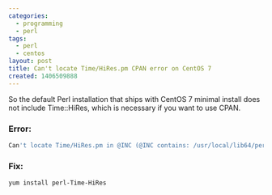 ```yaml
---
categories:
  - programming
  - perl
tags:
  - perl
  - centos
layout: post
title: Can't locate Time/HiRes.pm CPAN error on CentOS 7
created: 1406509888
---
```


So the default Perl installation that ships with CentOS 7 minimal install does not include Time::HiRes, which is necessary if you want to use CPAN.

### Error:

```bash
Can't locate Time/HiRes.pm in @INC (@INC contains: /usr/local/lib64/perl5 /usr/local/share/perl5 /usr/lib64/perl5/vendor_perl /usr/share/perl5/vendor_perl /usr/lib64/perl5 /usr/share/perl5 /root) at /usr/share/perl5/Net/Ping.pm line 313.
```

### Fix:

```bash
yum install perl-Time-HiRes
```
